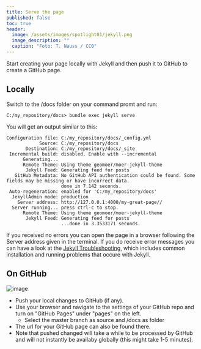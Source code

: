 ```yaml
---
title: Serve the page
published: false
toc: true
header:
  image: /assets/images/spotlight01/jekyll.png
  image_description: ""
  caption: "Foto: T. Nauss / CC0"
---
```


Start creating your page locally with Jekyll and then push it to GitHub to create a GitHub page.
<!--more-->

## Locally

Switch to the /docs folder on your command promt and run:
```console
C:/my_repository/docs> bundle exec jekyll serve
```

You will get an output similar to this:


```console
Configuration file: C:/my_repository/docs/_config.yml
            Source: C:/my_repository/docs
       Destination: C:/my_repository/docs/_site
 Incremental build: disabled. Enable with --incremental
      Generating...
      Remote Theme: Using theme geomoer/moer-jekyll-theme
       Jekyll Feed: Generating feed for posts
   GitHub Metadata: No GitHub API authentication could be found. Some fields may be missing or have incorrect data.
                    done in 7.142 seconds.
 Auto-regeneration: enabled for 'C:/my_repository/docs'
  JekyllAdmin mode: production
    Server address: http://127.0.0.1:4000/my-great-page//
  Server running... press ctrl-c to stop.
      Remote Theme: Using theme geomoer/moer-jekyll-theme
       Jekyll Feed: Generating feed for posts
                    ...done in 3.3533171 seconds.

```

If you received no errors you can open the page in a browser following the Server address given in the terminal. If you do receive error messages you can have a look at the [Jekyll Troubleshooting](https://jekyllrb.com/docs/troubleshooting/), which includes common installation and running problems that occure with Jekyll.


## On GitHub

![image](../assets/images/spotlight01/gitHubPages.jpg)

* Push your local changes to GitHub (if any).
* Use your browser and navigate to the settings of your GitHub repo and turn on "GitHub Pages" under "pages" on the left. 
	* Select the master branch as source and /docs as folder
* The url for your GitHub page can also be found there.
* Note that pushed changed will take a while to be processed by GitHub and will not instantly be availaby globally (this might take 1-5 minutes).


